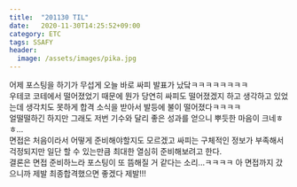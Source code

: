 ```yaml
---
title:  "201130 TIL"
date:   2020-11-30T14:25:52+09:00
category: ETC
tags: SSAFY
header:
  image: /assets/images/pika.jpg
---
```


어제 포스팅을 하기가 무섭게 오늘 바로 싸피 발표가 났닼ㅋㅋㅋㅋㅋㅋㅋㅋ
<br>우테코 코테에서 떨어졌었기 때문에 뭔가 당연히 싸피도 떨어졌겠지 하고 생각하고 있었는데 생각치도 못하게 합격 소식을 받아서 발등에 불이 떨어졌다ㅋㅋㅋㅋ
<br>얼떨떨하긴 하지만 그래도 저번 기수와 달리 좋은 성과를 얻으니 뿌듯한 마음이 크네ㅎㅎ...
<br>면접은 처음이라서 어떻게 준비해야할지도 모르겠고 싸피는 구체적인 정보가 부족해서 걱정되지만 일단 할 수 있는만큼 최대한 열심히 준비해보려고 한다.
<br>결론은 면접 준비하느라 포스팅이 또 뜸해질 거 같다는 소리...ㅋㅋㅋㅋ 아 면접까지 갔으니까 제발 최종합격했으면 좋겠다 제발!!!